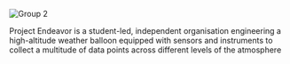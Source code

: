 ![Group 2](https://github.com/user-attachments/assets/fac7957a-723e-4c07-b157-242c4e1bf9ca)

Project Endeavor is a student-led, independent organisation engineering a high-altitude weather balloon equipped with sensors and instruments to collect a multitude of data points across different levels of the atmosphere

<!--

**Here are some ideas to get you started:**

🙋‍♀️ A short introduction - what is your organization all about?
🌈 Contribution guidelines - how can the community get involved?
👩‍💻 Useful resources - where can the community find your docs? Is there anything else the community should know?
🍿 Fun facts - what does your team eat for breakfast?
🧙 Remember, you can do mighty things with the power of [Markdown](https://docs.github.com/github/writing-on-github/getting-started-with-writing-and-formatting-on-github/basic-writing-and-formatting-syntax)
-->

